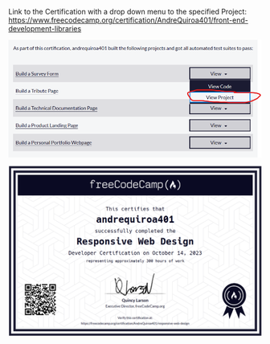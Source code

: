 Link to the Certification with a drop down menu to the specified Project: https://www.freecodecamp.org/certification/AndreQuiroa401/front-end-development-libraries 



![img](https://raw.githubusercontent.com/Tranqpenguin/Portfolio/working/HTML-CSS%20Work/Landing%20Page/Screenshot%202023-11-07%20134217.png)

![img](https://raw.githubusercontent.com/Tranqpenguin/Portfolio/working/HTML-CSS%20Work/Landing%20Page/Screenshot%202023-11-07%20144051.png)

